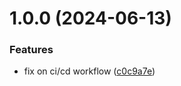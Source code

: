 # 1.0.0 (2024-06-13)


### Features

* fix on ci/cd workflow ([c0c9a7e](https://github.com/rcmonteiro/devops-create-image-nest-api/commit/c0c9a7eb2e0a4718749727e921e9ce381a6ec1ce))
